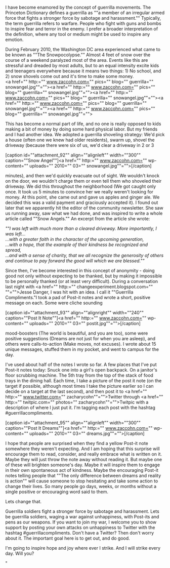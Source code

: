 I have become enamored by the concept of guerrilla movements. The Princeton Dictionary defines a guerrilla as ""a member of an irregular armed force that fights a stronger force by sabotage and harassment."" Typically, the term guerrilla refers to warfare. People who fight with guns and bombs to inspire fear and terror in the enemy. I prefer a broader interpretation of the definition, where any tool or medium might be used to inspire any emotion.

During February 2010, the Washington DC area experienced what came to be known as ""The Snowpocolypse."" Almost 4 feet of snow over the course of a weekend paralyzed most of the area. Events like this are stressful and dreaded by most adults, but to an equal intensity excite kids and teenagers everywhere because it means two things: 1) No school, and 2) snow shovels come out and it's time to make some money.  
<a href="" http:="" www.zaccohn.com="" pics="" blog="" guerrilla="" snowangel.jpg""=""></a><a href="" http:="" www.zaccohn.com="" pics="" blog="" guerrilla="" snowangel.jpg""=""></a><a href="" http:="" www.zaccohn.com="" pics="" blog="" guerrilla="" snowangel.jpg""=""></a><a href="" http:="" www.zaccohn.com="" pics="" blog="" guerrilla="" snowangel.jpg""=""></a><a href="" http:="" www.zaccohn.com="" pics="" blog="" guerrilla="" snowangel.jpg""=""></a>

This has become a normal part of life, and no one is really opposed to kids making a bit of money by doing some hard physical labor. But my friends and I had another idea. We adopted a guerrilla shoveling strategy: We'd pick a house (often one we knew had older residents), swarm up, shovel the driveway (because there were six of us, we'd clear a driveway in 2 or 3

[caption id=""attachment_92"" align=""alignleft"" width=""300"" caption=""Snow Angel""]<a href="" http:="" www.zaccohn.com="" wp-content="" uploads="" 2010="" 03="" snowangel.jpg""=""></a>[/caption]

minutes), and then we'd quickly evacuate out of sight. We wouldn't knock on the door, we wouldn't charge them or even tell them who shoveled their driveway. We did this throughout the neighborhood (We got caught only once. It took us 5 minutes to convince her we really weren't looking for money. At this point, she came out and gave us apples and ginger ale. We decided this was a valid payment and graciously accepted it). I found out later that we apparently hit the editor of the community newsletter. She saw us running away, saw what we had done, and was inspired to write a whole article called ""Snow Angels."" An excerpt from the article she wrote:  

_""I was left with much more than a cleared driveway. More importantly, I was left..._  
_...with a greater faith in the character of the upcoming generation,_  
_...with a hope, that the example of their kindness be recognized and spread,_  
_...and with a sense of charity, that we all recognize the generosity of others and continue to pay forward the good will which we are blessed.""_

Since then, I've become interested in this concept of anonymity - doing good not only without expecting to be thanked, but by making it impossible to be personally thanked (or at least very difficult). During a conversation last night with <a href="" http:="" changeexperiment.blogspot.com="" ""="">Jesse Danger</a>, I was hit with an idea. I call it ""Guerrilla Compliments."I took a pad of Post-it notes and wrote a short, positive message on each. Some were cliche sounding

[caption id=""attachment_93"" align=""alignright"" width=""240"" caption=""Post It Note""]<a href="" http:="" www.zaccohn.com="" wp-content="" uploads="" 2010="" 03="" postit.jpg""=""></a>[/caption]

mood-boosters (The world is beautiful, and you are too), some were positive suggestions (Dreams are not just for when you are asleep), and others were calls-to-action (Make moves, not excuses). I wrote about 15 unique messages, stuffed them in my pocket, and went to campus for the day.

I've used about half of the notes I wrote so far. A few places that I've put Post-it notes today: Snuck one into a girl's open backpack. On a janitor's floor scrubbing machine. The 5th tray from the top of the stack of food trays in the dining hall. Each time, I take a picture of the post it note (on the target if possible, although most times I take the picture earlier so I can decide on a target at the last second), and then post it to <a href="" http:="" www.twitter.com="" zacharycohn""="">Twitter</a> through <a href="" http:="" twitpic.com="" photos="" zacharycohn""="">Twitpic</a> with a description of where I just put it. I'm tagging each post with the hashtag #guerrillacompliments.

[caption id=""attachment_95"" align=""alignleft"" width=""300"" caption=""Post It Dreams""]<a href="" http:="" www.zaccohn.com="" wp-content="" uploads="" 2010="" 03="" dreams.jpg""=""></a>[/caption]

I hope that people are surprised when they find a yellow Post-it note somewhere they weren't expecting. And I am hoping that this surprise will encourage them to read, consider, and really embrace what is written on it. Maybe they will just throw the note away without reading it. But maybe one of these will brighten someone's day. Maybe it will inspire them to engage in their own spontaneous act of kindness. Maybe the encouraging Post-it notes telling people that ""The only difference between dreams and reality is action"" will cause someone to stop hesitating and take some action to change their lives. So many people go days, weeks, or months without a single positive or encouraging word said to them.

Lets change that.

Guerrilla soldiers fight a stronger force by sabotage and harassment. Lets be guerrilla soldiers, waging a war against unhappiness, with Post-its and pens as our weapons. If you want to join my war, I welcome you to show support by posting your own attacks on unhappiness to Twitter with the hashtag #guerrillacompliments. Don't have a Twitter? Then don't worry about it. The important goal here is to get out, and do good.

I'm going to inspire hope and joy where ever I strike. And I will strike every day. Will you?

"